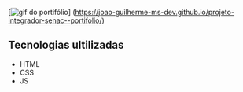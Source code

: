 [<img src = "gif-pi-portifolio.gif" alt="gif do portifólio">]
(https://joao-guilherme-ms-dev.github.io/projeto-integrador-senac--portifolio/)

## Tecnologias ultilizadas
- HTML
- CSS
- JS